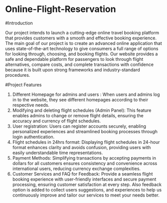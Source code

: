 # Online-Flight-Reservation

#Introduction

Our project intends to launch a cutting-edge online travel booking platform that
provides customers with a smooth and effective booking experience.
The main goal of our project is to create an advanced online application that uses
state-of-the-art technology to give consumers a full range of options for looking
through, choosing, and booking flights. Our website provides a safe and dependable
platform for passengers to look through flight alternatives, compare costs, and
complete transactions with confidence because it is built upon strong frameworks and
industry-standard procedures.


#Project Features

1. Different Homepage for admins and users : When users and admins log in to the
website, they see different homepages according to their respective needs.
2. Modifying and deleting flight schedules (Admin Panel): This feature enables
admins to change or remove flight details, ensuring the accuracy and currency of flight
schedules.
3. User registration: Users can register accounts securely, enabling personalized
experiences and streamlined booking processes through login authentication.
4. Flight schedules in 24hrs format: Displaying flight schedules in 24-hour format
enhances clarity and avoids confusion, providing users with easily understandable
time representations.
5. Payment Methods: Simplifying transactions by accepting payments in dollars for
all customers ensures consistency and convenience across international users,
reducing currency exchange complexities.
6. Customer Services and FAQ for Feedback: Provide a seamless flight booking
experience with user-friendly interfaces and secure payment processing, ensuring
customer satisfaction at every step. Also feedback option is added to collect users
suggestions, and experiences to help us continuously improve and tailor our services
to meet your needs better.
